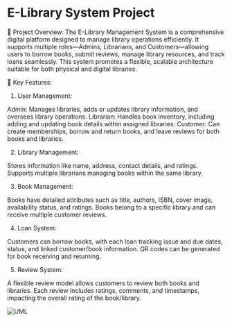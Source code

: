 # E-Library System Project
📝 Project Overview:
The E-Library Management System is a comprehensive digital platform designed to manage library operations efficiently. It supports multiple roles—Admins, Librarians, and Customers—allowing users to borrow books, submit reviews, manage library resources, and track loans seamlessly. This system promotes a flexible, scalable architecture suitable for both physical and digital libraries.

🚀 Key Features:
1. User Management:

  Admin: Manages libraries, adds or updates library information, and oversees library operations.
  Librarian: Handles book inventory, including adding and updating book details within assigned libraries.
  Customer: Can create memberships, borrow and return books, and leave reviews for both books and libraries.

2. Library Management:

  Stores information like name, address, contact details, and ratings.
  Supports multiple librarians managing books within the same library.

3. Book Management:

  Books have detailed attributes such as title, authors, ISBN, cover image, availability status, and ratings.
  Books belong to a specific library and can receive multiple customer reviews.

4. Loan System:

  Customers can borrow books, with each loan tracking issue and due dates, status, and linked customer/book information.
  QR codes can be generated for book receiving and returning.

5. Review System:

  A flexible review model allows customers to review both books and libraries.
  Each review includes ratings, comments, and timestamps, impacting the overall rating of the book/library.

![UML](https://github.com/user-attachments/assets/c2fa86d6-752a-4aa8-b3b7-4faac5c173e0)
